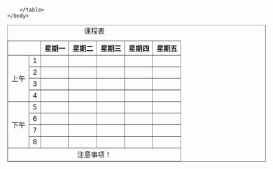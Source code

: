 <!DOCTYPE html>
<html>
	<head>
		<meta charset="utf-8" />
		<title>table</title>
		<style type="text/css">table {
	margin: 0 auto;
	border-collapse: collapse;
	width: 600px;
	text-align: center;
}

caption {
	font-size: 50px;
	font-weight: 900px;
}</style>
	</head>
	<body>
		<table border="1px" cellpadding="15px">
			<caption>课程表</caption>
			<thead>
				<tr>
				<th colspan="2"></th>
				<th>星期一</th>
				<th>星期二</th>
				<th>星期三</th>
				<th>星期四</th>
				<th>星期五</th>
			</tr>
			</thead>
			<tbody>
				<tr>
				<td rowspan="4">上午</td>
				<td>1</td>
				<td></td>
				<td></td>
				<td></td>
				<td></td>
				<td></td>
			</tr>
			<tr>
				<td>2</td>
				<td></td>
				<td></td>
				<td></td>
				<td></td>
				<td></td>
			</tr>
			<tr>
				<td>3</td>
				<td></td>
				<td></td>
				<td></td>
				<td></td>
				<td></td>
			</tr>
			<tr>
				<td>4</td>
				<td></td>
				<td></td>
				<td></td>
				<td></td>
				<td></td>
			</tr>
			<tr>
				<td rowspan="4">下午</td>
				<td>5</td>
				<td></td>
				<td></td>
				<td></td>
				<td></td>
				<td></td>
			</tr>
			<tr>
				<td>6</td>
				<td></td>
				<td></td>
				<td></td>
				<td></td>
				<td></td>
			</tr>
			<tr>
				<td>7</td>
				<td></td>
				<td></td>
				<td></td>
				<td></td>
				<td></td>
			</tr>
			<tr>
				<td>8</td>
				<td></td>
				<td></td>
				<td></td>
				<td></td>
				<td></td>
			</tr>
			<tfoot>
				<tr>
					<td colspan="7">注意事项！</td>
				</tr>
			</tfoot>
			</tbody>
			
			
		</table>
	</body>
</html>
